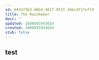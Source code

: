 ```yaml
---
id: 043473b3-d8bd-481f-9f2f-3bbcdf17ef7d
title: The Rainmaker
desc: ''
updated: 1600501943654
created: 1600501943654
stub: false
---
```


## test

